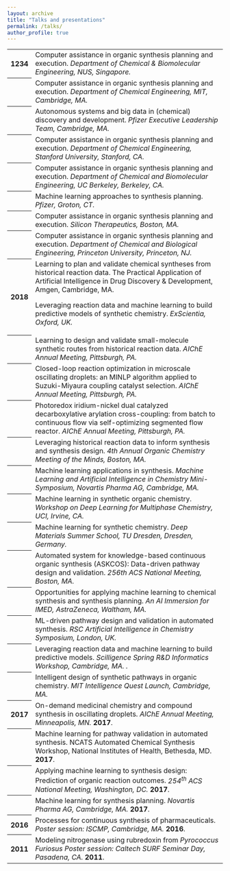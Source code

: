 ```yaml
---
layout: archive
title: "Talks and presentations"
permalink: /talks/
author_profile: true
---
```


<table>
  <tr><th>1234</th><td>
  Computer assistance in organic synthesis planning and execution. 
  <em>Department of Chemical &amp; Biomolecular Engineering, NUS, Singapore. </em>
</td></tr>
<tr><th></th><td>
  Computer assistance in organic synthesis planning and execution. 
  <em>Department of Chemical Engineering, MIT, Cambridge, MA. </em>
</td></tr>
<tr><th></th><td>
  Autonomous systems and big data in (chemical) discovery and development. 
  <em>Pfizer Executive Leadership Team, Cambridge, MA. </em>
</td></tr>
<tr><th></th><td>
  Computer assistance in organic synthesis planning and execution. 
  <em>Department of Chemical Engineering, Stanford University, Stanford, CA. </em>
</td></tr>
<tr><th></th><td>
  Computer assistance in organic synthesis planning and execution. 
  <em>Department of Chemical and Biomolecular Engineering, UC Berkeley, Berkeley, CA. </em>
</td></tr>
<tr><th></th><td>
  Machine learning approaches to synthesis planning. 
  <em>Pfizer, Groton, CT. </em>
</td></tr>
<tr><th></th><td>
  Computer assistance in organic synthesis planning and execution. 
  <em>Silicon Therapeutics, Boston, MA. </em>
</td></tr>
<tr><th></th><td>
  Computer assistance in organic synthesis planning and execution. 
  <em>Department of Chemical and Biological Engineering, Princeton University, Princeton, NJ. </em>
</td></tr>

<tr><th>2018</th><td>
  Learning to plan and validate chemical syntheses from historical reaction data. 
The Practical Application of Artificial Intelligence in Drug Discovery &amp; Development, Amgen, Cambridge, MA. 

Leveraging reaction data and machine learning to build predictive models of synthetic chemistry. 
<em>ExScientia, Oxford, UK.</em>

  
  <tr><th></th><td>
Learning to design and validate small-molecule synthetic routes from historical reaction data. <em>AIChE Annual Meeting, Pittsburgh, PA. </em>  
  </td></tr>
  
   <tr><th></th><td>
     Closed-loop reaction optimization in microscale oscillating droplets: an MINLP algorithm applied to Suzuki-Miyaura coupling catalyst selection. <em>AIChE Annual Meeting, Pittsburgh, PA. </em>  
  </td></tr>
  
   <tr><th></th><td>
     Photoredox iridium-nickel dual catalyzed decarboxylative arylation cross-coupling: from batch to continuous flow via self-optimizing segmented flow reactor. <em>AIChE Annual Meeting, Pittsburgh, PA. </em>  
  </td></tr>
  
  <tr><th></th><td>
  Leveraging historical reaction data to inform synthesis and synthesis design. <em>4th Annual Organic Chemistry Meeting of the Minds, Boston, MA. </em>  
  </td></tr>
  
   <tr><th></th><td>
Machine learning applications in synthesis. <em>Machine Learning and Artificial Intelligence in Chemistry Mini-Symposium, Novartis Pharma AG, Cambridge, MA. </em>  
    </td></tr>
  
   <tr><th></th><td>
Machine learning in synthetic organic chemistry. <em>Workshop on Deep Learning for Multiphase Chemistry, UCI, Irvine, CA. </em>  
  </td></tr>
  
  <tr><th></th><td>
Machine learning for synthetic chemistry. <em>Deep Materials Summer School, TU Dresden, Dresden, Germany. </em>  

  </td></tr>
  
   <tr><th></th><td>
Automated system for knowledge-based continuous organic synthesis (ASKCOS): Data-driven pathway design and validation. <em>256th ACS National Meeting, Boston, MA. </em>  
</td></tr>
  
   <tr><th></th><td>
 Opportunities for applying machine learning to chemical synthesis and synthesis planning. <em>An AI Immersion for IMED, AstraZeneca, Waltham, MA. </em>  
</td></tr>
  
   <tr><th></th><td>
ML-driven pathway design and validation in automated synthesis. <em>RSC Artificial Intelligence in Chemistry Symposium, London, UK. </em>  
</td></tr>
  
  <tr><th></th><td>
Leveraging reaction data and machine learning to build predictive models. <em>Scilligence Spring R&amp;D Informatics Workshop, Cambridge, MA. </em><em>.</em>  
</td></tr>

  <tr><th></th><td>
Intelligent design of synthetic pathways in organic chemistry. <em>MIT Intelligence Quest Launch, Cambridge, MA. </em>  
</td></tr>

  <tr><th>2017</th><td>
On-demand medicinal chemistry and compound synthesis in oscillating droplets. <em>AIChE Annual Meeting, Minneapolis, MN. </em><strong>2017</strong>.
  </td></tr>

  <tr><th></th><td>
Machine learning for pathway validation in automated synthesis. NCATS Automated Chemical Synthesis Workshop, National Institutes of Health, Bethesda, MD. <strong>2017</strong>.
  </td></tr>

  <tr><th></th><td>
Applying machine learning to synthesis design: Prediction of organic reaction outcomes. <em>254<sup>th</sup> ACS National Meeting, Washington, DC. </em><strong>2017</strong>.
  </td></tr>

  <tr><th></th><td>
Machine learning for synthesis planning. <em>Novartis Pharma AG, Cambridge, MA. </em><strong>2017</strong>.
  </td></tr>

  <tr><th>2016</th><td>
Processes for continuous synthesis of pharmaceuticals. <em>Poster session: ISCMP, Cambridge, MA.</em> <strong>2016</strong>.
  </td></tr>

  <tr><th>2011</th><td>
Modeling nitrogenase using rubredoxin from <em>Pyrococcus</em> <em>Furiosus</em> <em>Poster session: Caltech SURF Seminar Day, Pasadena, CA.</em> <strong>2011</strong>.  </td></tr>




</table>